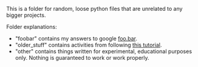 This is a folder for random, loose python files that are unrelated to any bigger projects.

Folder explanations: 
* "foobar" contains my answers to google [foo.bar](https://www.google.com/foobar/).
* "older_stuff" contains activities from following [this tutorial](http://openbookproject.net/thinkcs/python/english3e/index.html).
* "other" contains things written for experimental, educational purposes only. Nothing is guaranteed to work or work properly.